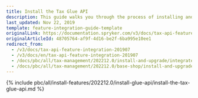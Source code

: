 ```yaml
---
title: Install the Tax Glue API
description: This guide walks you through the process of installing and configuring the Product Tax Sets API feature in your project.
last_updated: Nov 22, 2019
template: feature-integration-guide-template
originalLink: https://documentation.spryker.com/v3/docs/tax-api-feature-integration-201907
originalArticleId: 48705764-af9f-4d16-be2f-6ba995e10ee1
redirect_from:
  - /v3/docs/tax-api-feature-integration-201907
  - /v3/docs/en/tax-api-feature-integration-201907
  - /docs/pbc/all/tax-management/202212.0/install-and-upgrade/integrate-the-tax-glue-api.html
  - /docs/pbc/all/tax-management/202212.0/base-shop/install-and-upgrade/install-the-tax-glue-api.html
---
```


{% include pbc/all/install-features/202212.0/install-glue-api/install-the-tax-glue-api.md %} <!-- To edit, see /_includes/pbc/all/install-features/202212.0/install-glue-api/install-the-tax-glue-api.md -->
